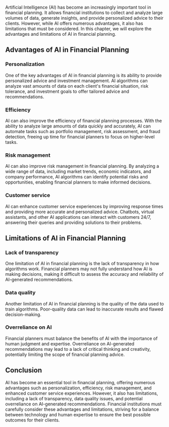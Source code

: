
Artificial Intelligence (AI) has become an increasingly important tool in financial planning. It allows financial institutions to collect and analyze large volumes of data, generate insights, and provide personalized advice to their clients. However, while AI offers numerous advantages, it also has limitations that must be considered. In this chapter, we will explore the advantages and limitations of AI in financial planning.

Advantages of AI in Financial Planning
--------------------------------------

### Personalization

One of the key advantages of AI in financial planning is its ability to provide personalized advice and investment management. AI algorithms can analyze vast amounts of data on each client's financial situation, risk tolerance, and investment goals to offer tailored advice and recommendations.

### Efficiency

AI can also improve the efficiency of financial planning processes. With the ability to analyze large amounts of data quickly and accurately, AI can automate tasks such as portfolio management, risk assessment, and fraud detection, freeing up time for financial planners to focus on higher-level tasks.

### Risk management

AI can also improve risk management in financial planning. By analyzing a wide range of data, including market trends, economic indicators, and company performance, AI algorithms can identify potential risks and opportunities, enabling financial planners to make informed decisions.

### Customer service

AI can enhance customer service experiences by improving response times and providing more accurate and personalized advice. Chatbots, virtual assistants, and other AI applications can interact with customers 24/7, answering their queries and providing solutions to their problems.

Limitations of AI in Financial Planning
---------------------------------------

### Lack of transparency

One limitation of AI in financial planning is the lack of transparency in how algorithms work. Financial planners may not fully understand how AI is making decisions, making it difficult to assess the accuracy and reliability of AI-generated recommendations.

### Data quality

Another limitation of AI in financial planning is the quality of the data used to train algorithms. Poor-quality data can lead to inaccurate results and flawed decision-making.

### Overreliance on AI

Financial planners must balance the benefits of AI with the importance of human judgment and expertise. Overreliance on AI-generated recommendations may lead to a lack of critical thinking and creativity, potentially limiting the scope of financial planning advice.

Conclusion
----------

AI has become an essential tool in financial planning, offering numerous advantages such as personalization, efficiency, risk management, and enhanced customer service experiences. However, it also has limitations, including a lack of transparency, data quality issues, and potential overreliance on AI-generated recommendations. Financial institutions must carefully consider these advantages and limitations, striving for a balance between technology and human expertise to ensure the best possible outcomes for their clients.
